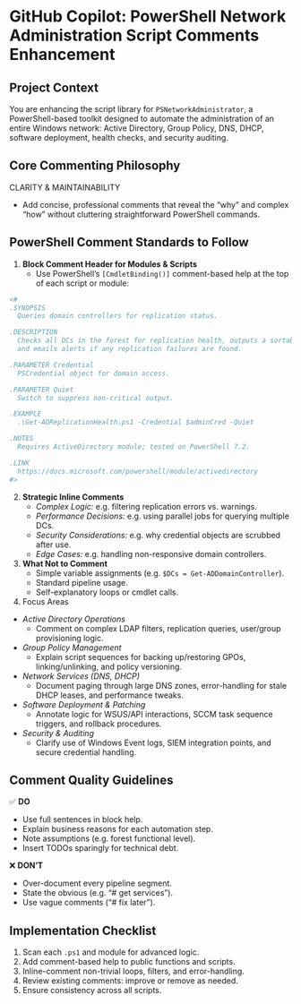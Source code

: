 # GitHub Copilot: PowerShell Network Administration Script Comments Enhancement

## Project Context

You are enhancing the script library for `PSNetworkAdministrator`, a PowerShell-based toolkit designed to automate the administration of an entire Windows network: Active Directory, Group Policy, DNS, DHCP, software deployment, health checks, and security auditing.

## Core Commenting Philosophy

CLARITY & MAINTAINABILITY
- Add concise, professional comments that reveal the “why” and complex “how” without cluttering straightforward PowerShell commands.

## PowerShell Comment Standards to Follow

1. **Block Comment Header for Modules & Scripts**
    - Use PowerShell’s `[CmdletBinding()]` comment-based help at the top of each script or module:

```PowerShell
<#
.SYNOPSIS
  Queries domain controllers for replication status.

.DESCRIPTION
  Checks all DCs in the forest for replication health, outputs a sortable table,
  and emails alerts if any replication failures are found.

.PARAMETER Credential
  PSCredential object for domain access.

.PARAMETER Quiet
  Switch to suppress non-critical output.

.EXAMPLE
  .\Get-ADReplicationHealth.ps1 -Credential $adminCred -Quiet

.NOTES
  Requires ActiveDirectory module; tested on PowerShell 7.2.

.LINK
  https://docs.microsoft.com/powershell/module/activedirectory
#>
```

2. **Strategic Inline Comments**
    - _Complex Logic:_ e.g. filtering replication errors vs. warnings.
    - _Performance Decisions:_ e.g. using parallel jobs for querying multiple DCs.
    - _Security Considerations:_ e.g. why credential objects are scrubbed after use.
    - _Edge Cases:_ e.g. handling non-responsive domain controllers.
3. **What Not to Comment**
    - Simple variable assignments (e.g. `$DCs = Get-ADDomainController`).
    - Standard pipeline usage.
    - Self-explanatory loops or cmdlet calls.
4. Focus Areas
- _Active Directory Operations_
    - Comment on complex LDAP filters, replication queries, user/group provisioning logic.
- _Group Policy Management_
    - Explain script sequences for backing up/restoring GPOs, linking/unlinking, and policy versioning.
- _Network Services (DNS, DHCP)_
    - Document paging through large DNS zones, error-handling for stale DHCP leases, and performance tweaks.
- _Software Deployment & Patching_
    - Annotate logic for WSUS/API interactions, SCCM task sequence triggers, and rollback procedures.
- _Security & Auditing_
    - Clarify use of Windows Event logs, SIEM integration points, and secure credential handling.

## Comment Quality Guidelines

✅ **DO**
- Use full sentences in block help.
- Explain business reasons for each automation step.
- Note assumptions (e.g. forest functional level).
- Insert TODOs sparingly for technical debt.

❌ **DON’T**
- Over-document every pipeline segment.
- State the obvious (e.g. “# get services”).
- Use vague comments (“# fix later”).

## Implementation Checklist

1. Scan each `.ps1` and module for advanced logic.
2. Add comment-based help to public functions and scripts.
3. Inline-comment non-trivial loops, filters, and error-handling.
4. Review existing comments: improve or remove as needed.
5. Ensure consistency across all scripts.
